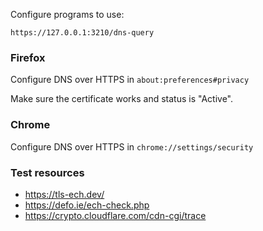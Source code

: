 Configure programs to use:

```
https://127.0.0.1:3210/dns-query
```


### Firefox

Configure DNS over HTTPS in `about:preferences#privacy`

Make sure the certificate works and status is "Active".


### Chrome

Configure DNS over HTTPS in `chrome://settings/security`


### Test resources

- https://tls-ech.dev/
- https://defo.ie/ech-check.php
- https://crypto.cloudflare.com/cdn-cgi/trace
